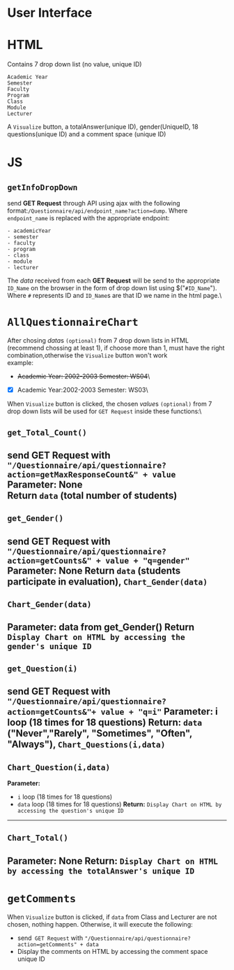 User Interface
===
HTML
===
Contains 7 drop down list (no value, unique ID)
```
Academic Year
Semester
Faculty
Program
Class
Module
Lecturer
```
A ``Visualize`` button, a totalAnswer(unique ID), gender(UniqueID, 18 questions(unique ID) and a comment space (unique ID)

JS
===
``getInfoDropDown``
---
send **GET Request** through API using ajax with the following format:``/Questionnaire/api/endpoint_name?action=dump``.
Where ``endpoint_name`` is replaced with the appropriate endpoint:
```
- academicYear
- semester
- faculty
- program
- class
- module
- lecturer
```
The *data* received from each **GET Request** will be send to the appropriate ``ID_Name`` on the browser in the form of drop down list using $("``#ID_Name``").
Where ``#`` represents ID and  ``ID_Name``s are that ID we name in the html page.\

``AllQuestionnaireChart``
===
After chosing *data*s `(optional)` from 7 drop down lists in HTML (recommend chossing at least 1), if choose more than 1, must have the right combination,otherwise the ``Visualize`` button won't work\
example:
- ~~Academic Year: 2002-2003 Semester: WS04~~\
-  [x] Academic Year:2002-2003 Semester: WS03\

When ``Visualize`` button is clicked, the chosen *value*s `(optional)` from 7 drop down lists will be used for ``GET Request`` inside these functions:\

`get_Total_Count()`
---
send GET Request with `"/Questionnaire/api/questionnaire?action=getMaxResponseCount&" + value`\
**Parameter:** None\
**Return** `data` (total number of students)
---

`get_Gender()`
---
send GET Request with `"/Questionnaire/api/questionnaire?action=getCounts&" + value + "q=gender"`
**Parameter:** None
Return `data` (students participate in evaluation), `Chart_Gender(data)`
---
`Chart_Gender(data)`
---
**Parameter:** data from get_Gender()
Return `Display Chart on HTML by accessing the gender's unique ID`
---
`get_Question(i)`
---
send **GET Request** with `"/Questionnaire/api/questionnaire?action=getCounts&"+ value + "q=i"`
**Parameter:** i loop (18 times for 18 questions)
**Return:** `data` ("Never","Rarely", "Sometimes", "Often", "Always"), `Chart_Questions(i,data)` 
---
`Chart_Question(i,data)`
---
**Parameter:**
+ `i` loop (18 times for 18 questions)
+ `data` loop (18 times for 18 questions)
**Return:** `Display Chart on HTML by accessing the question's unique ID`
---
`Chart_Total()`
---
**Parameter:** None
**Return:** `Display Chart on HTML by accessing the totalAnswer's unique ID`
---
``getComments``
===
When ``Visualize`` button is clicked, if ``data`` from Class and Lecturer are not chosen, nothing happen. Otherwise, it will execute the following:
- send`` GET Request`` with ``"/Questionnaire/api/questionnaire?action=getComments" + data``
- Display the comments on HTML by accessing the comment space unique ID
